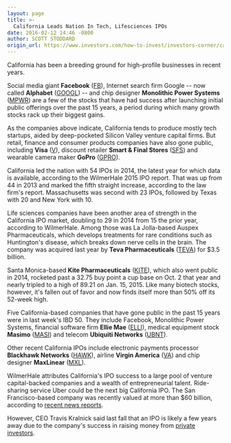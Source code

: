 ```yaml
---
layout: page
title: >-
  California Leads Nation In Tech, Lifesciences IPOs
date: 2016-02-12 14:46 -0800
author: SCOTT STODDARD
origin_url: https://www.investors.com/how-to-invest/investors-corner/california-leads-nation-in-tech-lifesciences-ipos/
---
```


California has been a breeding ground for high-profile businesses in recent years.

Social media giant **Facebook** ([FB](https://research.investors.com/quote.aspx?symbol=FB)), Internet search firm Google -- now called **Alphabet** ([GOOGL](https://research.investors.com/quote.aspx?symbol=GOOGL)) -- and chip designer **Monolithic Power Systems** ([MPWR](https://research.investors.com/quote.aspx?symbol=MPWR)) are a few of the stocks that have had success after launching initial public offerings over the past 15 years, a period during which many growth stocks rack up their biggest gains.

As the companies above indicate, California tends to produce mostly tech startups, aided by deep-pocketed Silicon Valley venture capital firms. But retail, finance and consumer products companies have also gone public, including **Visa** ([V](https://research.investors.com/quote.aspx?symbol=V)), discount retailer **Smart & Final Stores** ([SFS](https://research.investors.com/quote.aspx?symbol=SFS)) and wearable camera maker **GoPro** ([GPRO](https://research.investors.com/quote.aspx?symbol=GPRO)).

California led the nation with 54 IPOs in 2014, the latest year for which data is available, according to the WilmerHale 2015 IPO report. That was up from 44 in 2013 and marked the fifth straight increase, according to the law firm's report. Massachusetts was second with 23 IPOs, followed by Texas with 20 and New York with 10.

Life sciences companies have been another area of strength in the California IPO market, doubling to 29 in 2014 from 15 the prior year, according to WilmerHale. Among those was La Jolla-based Auspex Pharmaceuticals, which develops treatments for rare conditions such as Huntington's disease, which breaks down nerve cells in the brain. The company was acquired last year by **Teva Pharmaceuticals** ([TEVA](https://research.investors.com/quote.aspx?symbol=TEVA)) for \$3.5 billion.

Santa Monica-based **Kite Pharmaceuticals** ([KITE](https://research.investors.com/quote.aspx?symbol=KITE)), which also went public in 2014, rocketed past a 32.75 buy point a cup base on Oct. 2 that year and nearly tripled to a high of 89.21 on Jan. 15, 2015. Like many biotech stocks, however, it's fallen out of favor and now finds itself more than 50% off its 52-week high.

Five California-based companies that have gone public in the past 15 years were in last week's IBD 50. They include Facebook, Monolithic Power Systems, financial software firm **Ellie Mae** ([ELLI](https://research.investors.com/quote.aspx?symbol=ELLI)), medical equipment stock **Masimo** ([MASI](https://research.investors.com/quote.aspx?symbol=MASI)) and telecom **Ubiquiti Networks** ([UBNT](https://research.investors.com/quote.aspx?symbol=UBNT)).

Other recent California IPOs include electronic payments processor **Blackhawk Networks** ([HAWK](https://research.investors.com/quote.aspx?symbol=HAWK)), airline **Virgin America** ([VA](https://research.investors.com/quote.aspx?symbol=VA)) and chip designer **MaxLinear** ([MXL](https://research.investors.com/quote.aspx?symbol=MXL)).

WilmerHale attributes California's IPO success to a large pool of venture capital-backed companies and a wealth of entrepreneurial talent. Ride-sharing service Uber could be the next big California IPO. The San Francisco-based company was recently valued at more than \$60 billion, according to [recent news reports](http://www.bloomberg.com/news/articles/2015-12-03/uber-raises-funding-at-62-5-valuation).

However, CEO Travis Kralnick said last fall that an IPO is likely a few years away due to the company's success in raising money from [private investors](http://fortune.com/2015/10/21/uber-ipo-kalanick/).
